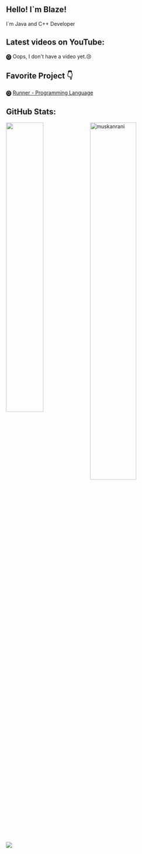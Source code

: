 <h2>Hello! I`m Blaze!</h2>

<p>I`m Java and C++ Developer</p>

<h2>Latest videos on YouTube: </h2>
<p>🅞 <a>Oops, I don't have a video yet.😢</p>

<h2> </h2>

<h2> Favorite Project 👇</h2>
<p>🅞 <a href="https://github.com/Blaze-Group/Runner">Runner - Programming Language</a></p>

<h2>
  
</h2>

<h2> GitHub Stats: </h2> 
<a href="https://github.com/muskanrani/github-readme-stats"><img align="left" width="45%" src="https://github-readme-stats.vercel.app/api/top-langs/?username=Blaze-Group&layout=compact&theme=tokyonight" /></a>
</a>


<img width="50%" src="https://github-readme-streak-stats.herokuapp.com/?user=Blaze-Group&theme=tokyonight" alt="muskanrani" />
<br/>

![](https://komarev.com/ghpvc/?username=Blaze-Group&color=blue)
